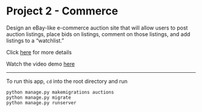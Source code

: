 # Project 2 - Commerce

Design an eBay-like e-commerce auction site that will allow users to post auction listings, place bids on listings, comment on those listings, and add listings to a “watchlist.”

Click [here](https://cs50.harvard.edu/web/2020/projects/2/commerce/) for more details

Watch the video demo [here](https://youtu.be/qiRW9Np0VsM)

---

To run this app, `cd` into the root directory and run

```
python manage.py makemigrations auctions
python manage.py migrate
python manage.py runserver
```
